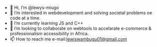 - 👋 Hi, I’m @lewys-miugo
- 👀 I’m interested in webdevelopment and solving societal problems oe code at a time.
- 🌱 I’m currently learning JS and C++
- 💞️ I’m looking to collaborate on webtools to accelarate e-commerce & professionalism accessibility in Africa.
- 📫 How to reach me e-mail:lewiswambugu01@gmail.com

